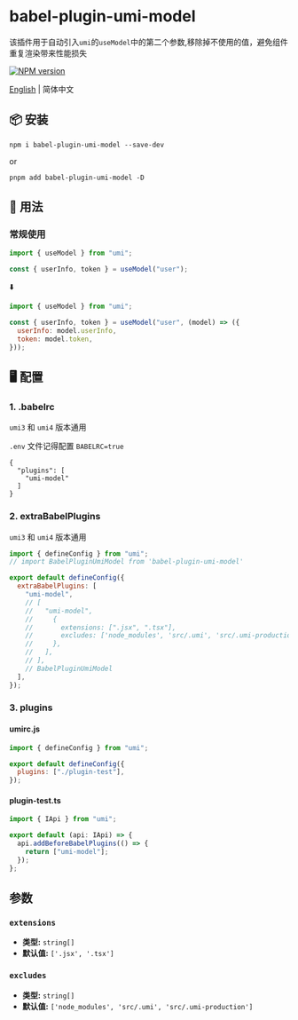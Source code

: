 # babel-plugin-umi-model

该插件用于自动引入`umi`的`useModel`中的第二个参数,移除掉不使用的值，避免组件重复渲染带来性能损失

[![NPM version](https://img.shields.io/npm/v/babel-plugin-umi-model.svg?style=flat)](https://npmjs.org/package/babel-plugin-umi-model)

[English](./README.md) | 简体中文

## 📦 安装

```
npm i babel-plugin-umi-model --save-dev
```

or

```
pnpm add babel-plugin-umi-model -D
```

## 🔨 用法

### 常规使用

```javascript
import { useModel } from "umi";

const { userInfo, token } = useModel("user");
```

⬇️

```javascript
import { useModel } from "umi";

const { userInfo, token } = useModel("user", (model) => ({
  userInfo: model.userInfo,
  token: model.token,
}));
```

## 🖥 配置

### 1. .babelrc

`umi3` 和 `umi4` 版本通用

`.env` 文件记得配置 `BABELRC=true`

```
{
  "plugins": [
    "umi-model"
  ]
}
```

### 2. extraBabelPlugins

`umi3` 和 `umi4` 版本通用

```js
import { defineConfig } from "umi";
// import BabelPluginUmiModel from 'babel-plugin-umi-model'

export default defineConfig({
  extraBabelPlugins: [
    "umi-model",
    // [
    //   "umi-model",
    //     {
    //       extensions: [".jsx", ".tsx"],
    //       excludes: ['node_modules', 'src/.umi', 'src/.umi-production'],
    //     },
    //   ],
    // ],
    // BabelPluginUmiModel
  ],
});
```

### 3. plugins

#### umirc.js

```js
import { defineConfig } from "umi";

export default defineConfig({
  plugins: ["./plugin-test"],
});
```

#### plugin-test.ts

```ts
import { IApi } from "umi";

export default (api: IApi) => {
  api.addBeforeBabelPlugins(() => {
    return ["umi-model"];
  });
};
```

## 参数

### `extensions`

- **类型:** `string[]`
- **默认值:** `['.jsx', '.tsx']`

### `excludes`

- **类型:** `string[]`
- **默认值:** `['node_modules', 'src/.umi', 'src/.umi-production']`
